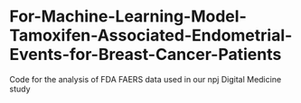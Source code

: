 # For-Machine-Learning-Model-Tamoxifen-Associated-Endometrial-Events-for-Breast-Cancer-Patients
Code for the analysis of FDA FAERS data used in our npj Digital Medicine study
